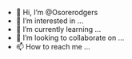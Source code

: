 - 👋 Hi, I’m @Osorerodgers
- 👀 I’m interested in ...
- 🌱 I’m currently learning ...
- 💞️ I’m looking to collaborate on ...
- 📫 How to reach me ...

<!---
Osorerodgers/Osorerodgers is a ✨ special ✨ repository because its `README.md` (this file) appears on your GitHub profile.
You can click the Preview link to take a look at your changes.
--->
